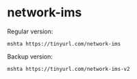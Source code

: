# network-ims
Regular version:
```
mshta https://tinyurl.com/network-ims
```

Backup version:
```
mshta https://tinyurl.com/network-ims-v2
```
